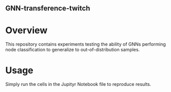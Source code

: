 ## GNN-transference-twitch
# Overview
This repository contains experiments testing the ability of GNNs performing node classification to generalize to out-of-distribution samples.

# Usage
Simply run the cells in the Jupityr Notebook file to reproduce results.
